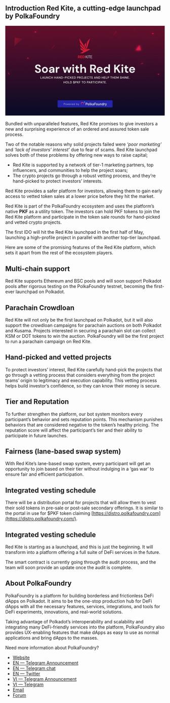 <h2> Introduction Red Kite, a cutting-edge launchpad by PolkaFoundry </h2>

<img src="red.png" width="700"/>

Bundled with unparalleled features, Red Kite promises to give investors a new and surprising experience of an ordered and assured token sale process.

Two of the notable reasons why solid projects failed were *‘poor marketing’* and *‘lack of investors’ interest’* due to fear of scams. Red Kite launchpad solves both of these problems by offering new ways to raise capital;

* Red Kite is supported by a network of tier-1 marketing partners, top influencers, and communities to help the project soars;
* The crypto projects go through a robust vetting process, and they’re hand-picked to protect investors’ interests.

Red Kite provides a safer platform for investors, allowing them to gain early access to vetted token sales at a lower price before they hit the market.

Red Kite is part of the PolkaFoundry ecosystem and uses the platform’s native **PKF** as a utility token. The investors can hold PKF tokens to join the Red Kite platform and participate in the token sale rounds for hand-picked and vetted crypto projects.

The first IDO will hit the Red Kite launchpad in the first half of May, launching a high-profile project in parallel with another top-tier launchpad.

Here are some of the promising features of the Red Kite platform, which sets it apart from the rest of the ecosystem players.

<h2> Multi-chain support </h2>

Red Kite supports Ethereum and BSC pools and will soon support Polkadot pools after rigorous testing on the PolkaFoundry testnet, becoming the first-ever launchpad on Polkadot.

<h2> Parachain Crowdloan </h2>

Red Kite will not only be the first launchpad on Polkadot, but it will also support the crowdloan campaigns for parachain auctions on both Polkadot and Kusama. Projects interested in securing a parachain slot can collect KSM or DOT tokens to win the auction. PolkaFoundry will be the first project to run a parachain campaign on Red Kite.

<h2> Hand-picked and vetted projects </h2>

To protect investors’ interest, Red Kite carefully hand-pick the projects that go through a vetting process that considers everything from the project teams’ origin to legitimacy and execution capability. This vetting process helps build investor’s confidence, so they can know their money is secure.

<h2> Tier and Reputation </h2>

To further strengthen the platform, our bot system monitors every participant’s behavior and sets reputation points. This mechanism punishes behaviors that are considered negative to the token’s healthy pricing. The reputation score will affect the participant’s tier and their ability to participate in future launches.

<h2> Fairness (lane-based swap system) </h2>

With Red Kite’s lane-based swap system, every participant will get an opportunity to join based on their tier without indulging in a ‘gas war’ to ensure fair and efficient participation.

<h2> Integrated vesting schedule </h2>

There will be a distribution portal for projects that will allow them to vest their sold tokens in pre-sale or post-sale secondary offerings. It is similar to the portal in use for $PKF token claiming [https://distro.polkafoundry.com](https://distro.polkafoundry.com/).

<h2> Integrated vesting schedule </h2>

Red Kite is starting as a launchpad, and this is just the beginning. It will transform into a platform offering a full suite of DeFi services in the future.

The smart contract is currently going through the audit process, and the team will soon provide an update once the audit is complete.

<h2> About PolkaFoundry </h2>

PolkaFoundry is a platform for building borderless and frictionless DeFi dApps on Polkadot. It aims to be the one-stop production hub for DeFi dApps with all the necessary features, services, integrations, and tools for DeFi experiments, innovations, and real-world solutions.

Taking advantage of Polkadot’s interoperability and scalability and integrating many DeFi-friendly services into the platform, PolkaFoundry also provides UX-enabling features that make dApps as easy to use as normal applications and bring dApps to the masses.

Need more information about PolkaFoundry?

* [Website](https://polkafoundry.com/)
* [EN — Telegram Announcement](https://t.me/PolkaFoundryANN)
* [EN — Telegram chat](https://t.me/PolkaFoundry)
* [EN — Twitter](https://twitter.com/PolkaFoundry)
* [VI — Telegram Announcement](https://t.me/PolkaFoundryANN_vi)
* [VI — Telegram](https://t.me/PolkaFoundry_vi)
* [Email](info@polkafoundry.com)
* [Forum](https://forum.polkafoundry.com/)
